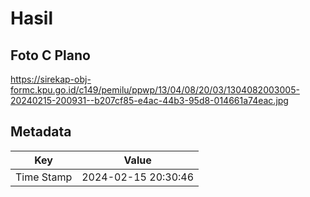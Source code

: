 # Hasil

## Foto C Plano

https://sirekap-obj-formc.kpu.go.id/c149/pemilu/ppwp/13/04/08/20/03/1304082003005-20240215-200931--b207cf85-e4ac-44b3-95d8-014661a74eac.jpg


## Metadata

| Key        | Value               |
| ---------- | ------------------- |
| Time Stamp | 2024-02-15 20:30:46 |



